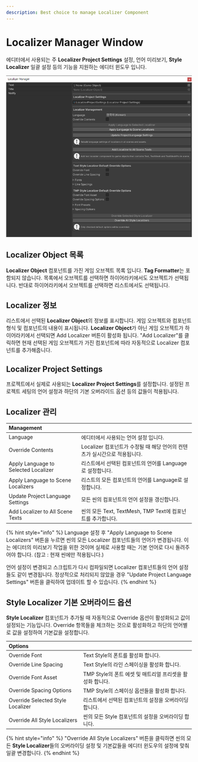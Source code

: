 ```yaml
---
description: Best choice to manage Localizer Component
---
```


# Localizer Manager Window

에디터에서 사용되는 주 **Localizer Project Settings** 설정, 언어 미리보기, **Style Localizer** 일괄 설정 등의 기능을 지원하는 에디터 윈도우 입니다.

![Cube Collector &#xC608;&#xC81C; &#xC52C;&#xC758; Localizer &#xBAA9;&#xB85D;](../.gitbook/assets/localizer_manager_window%20%281%29.png)

## Localizer Object 목록

**Localizer Object** 컴포넌트를 가진 게임 오브젝트 목록 입니다. **Tag Formatter**는 포함되지 않습니다. 목록에서 오브젝트를 선택하면 하이어라키에서도 오브젝트가 선택됩니다. 반대로 하이어라키에서 오브젝트를 선택하면 리스트에서도 선택됩니다. 

## Localizer 정보

리스트에서 선택된 **Localizer Object**의 정보를 표시합니다. 게임 오브젝트와 컴포넌트 형식 및 컴포넌트의 내용이 표시됩니다. **Localizer Object**가 아닌 게임 오브젝트가 하이어라키에서 선택되면 Add Localizer 버튼이 활성화 됩니다. "Add Localizer"를 클릭하면 현재 선택된 게임 오브젝트가 가진 컴포넌트에 따라 자동적으로 Localizer 컴포넌트를 추가해줍니다.

## Localizer Project Settings

프로젝트에서 실제로 사용되는 **Localizer Project Settings**를 설정합니다. 설정된 프로젝트 세팅의 언어 설정과 하단의 기본 오버라이드 옵션 등의 값들이 적용됩니다.

## Localizer 관리

| Management |  |
| :--- | :--- |
| Language | 에디터에서 사용되는 언어 설정 입니다. |
| Override Contents | Localizer 컴포넌트가 수정될 때 해당 언어의 컨텐츠가 실시간으로 적용됩니다. |
| Apply Language to Selected Localizer | 리스트에서 선택된 컴포넌트의 언어를 Language로 설정합니다. |
| Apply Language to Scene Localizers | 리스트의 모든 컴포넌트의 언어를 Language로 설정합니다. |
| Update Project Language Settings |  모든 씬의 컴포넌트의 언어 설정을 갱신합니다. |
| Add Localizer to All Scene Texts | 씬의 모든 Text, TextMesh, TMP Text에 컴포넌트를 추가합니다. |

{% hint style="info" %}
Language 설정 후 "Apply Language to Scene Localizers" 버튼을 누르면 씬의 모든 Localizer 컴포넌트들의 언어가 변경됩니다. 이는 에디터의 미리보기 작업을 위한 것이며 실제로 사용할 때는 기본 언어로 다시 돌려주어야 합니다. \(참고 : 현재 씬에만 적용됩니다.\)

언어 설정이 변경되고 스크립트가 다시 컴파일되면 Localizer 컴포넌트들의 언어 설정들도 같이 변경됩니다. 정상적으로 처리되지 않았을 경우 "Update Project Language Settings" 버튼을 클릭하여 업데이트 할 수 있습니다.
{% endhint %}

## Style Localizer 기본 오버라이드 옵션

**Style Localizer** 컴포넌트가 추가될 때 자동적으로 Override 옵션이 활성화되고 값이 설정되는 기능입니다. Override 항목들을 체크하는 것으로 활성화하고 하단의 언어별로 값을 설정하여 기본값을 설정합니다.

| Options |  |
| :--- | :--- |
| Override Font | Text Style의 폰트를 활성화 합니다. |
| Override Line Spacing | Text Style의 라인 스페이싱을 활성화 합니다. |
| Override Font Asset | TMP Style의 폰트 에셋 및 매트리얼 프리셋을 활성화 합니다. |
| Override Spacing Options | TMP Style의 스페이싱 옵션들을 활성화 합니다. |
| Override Selected Style Localizer | 리스트에서 선택된 컴포넌트의 설정을 오버라이딩 합니다. |
| Override All Style Localizers | 씬의 모든 Style 컴포넌트의 설정을 오버라이딩 합니다. |

{% hint style="info" %}
"Override All Style Localizers" 버튼을 클릭하면 씬의 모든 **Style Localizer**들의 오버라이딩 설정 및 기본값들을 에디터 윈도우의 설정에 맞춰 일괄 변경합니다. 
{% endhint %}

